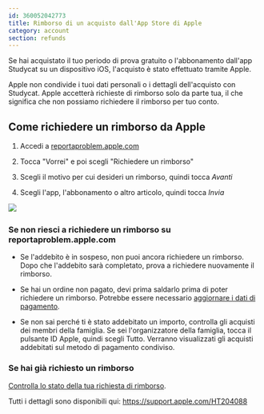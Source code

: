 ```yaml
---
id: 360052042773
title: Rimborso di un acquisto dall'App Store di Apple
category: account
section: refunds
---
```

Se hai acquistato il tuo periodo di prova gratuito o l'abbonamento dall'app Studycat su un dispositivo iOS, l'acquisto è stato effettuato tramite Apple.

Apple non condivide i tuoi dati personali o i dettagli dell'acquisto con Studycat. Apple accetterà richieste di rimborso solo da parte tua, il che significa che non possiamo richiedere il rimborso per tuo conto.

## Come richiedere un rimborso da Apple

1. Accedi a [reportaproblem.apple.com](https://reportaproblem.apple.com/)

2. Tocca "Vorrei" e poi scegli "Richiedere un rimborso"

3. Scegli il motivo per cui desideri un rimborso, quindi tocca _Avanti_

4. Scegli l'app, l'abbonamento o altro articolo, quindi tocca _Invia_

​![](/attachments/token/EIRFxjZzzik6OVcPJeEE4MFaP/?name=ios14-iphone-12-pro-safari-report-a-problem.png)​

### Se non riesci a richiedere un rimborso su reportaproblem.apple.com

- Se l'addebito è in sospeso, non puoi ancora richiedere un rimborso. Dopo che l'addebito sarà completato, prova a richiedere nuovamente il rimborso.

- Se hai un ordine non pagato, devi prima saldarlo prima di poter richiedere un rimborso. Potrebbe essere necessario [aggiornare i dati di pagamento](https://support.apple.com/kb/HT201266).

- Se non sai perché ti è stato addebitato un importo, controlla gli acquisti dei membri della famiglia. Se sei l'organizzatore della famiglia, tocca il pulsante ID Apple, quindi scegli Tutto. Verranno visualizzati gli acquisti addebitati sul metodo di pagamento condiviso.

### Se hai già richiesto un rimborso

[Controlla lo stato della tua richiesta di rimborso](https://support.apple.com/kb/HT210904).

Tutti i dettagli sono disponibili qui: <https://support.apple.com/HT204088>